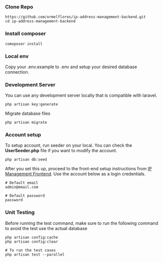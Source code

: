 

### Clone Repo

```shell
https://github.com/ormelflores/ip-address-management-backend.git
cd ip-address-management-backend
```

### Install composer
```shell
comoposer install
```

### Local env
Copy your .env.example to .env and setup your desired database connection.

### Development Server
You can use any development server locally that is compatible with laravel.

```shell
php artisan key:generate
```
Migrate database files
```shell
php artisan migrate
```
### Account setup
To setup account, run seeder on your local. You can check the <b>UserSeeder.php</b> file if you want to modify the account.

```shell
php artisan db:seed
```
After you set this up, proceed to the front-end setup instructions from <a href="https://github.com/ormelflores/ip-address-management-frontend">IP Management Frontend</a>. Use the account below as a login credentials.
```shell
# Default email
admin@email.com

# Default password
password
```
### Unit Testing
Before running the test command, make sure to run the following command to avoid the test use the actual database

```shell
php artisan config:cache
php artisan config:clear
```

```shell
# To run the test cases
php artisan test --parallel
